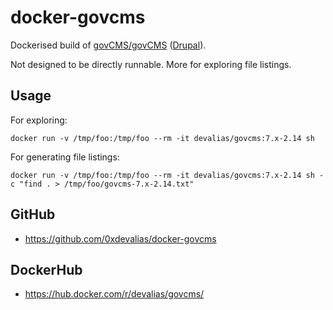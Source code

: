 # docker-govcms

Dockerised build of [govCMS/govCMS](https://github.com/govCMS/govCMS) ([Drupal](https://www.drupal.org/project/govcms)).

Not designed to be directly runnable. More for exploring file listings.

## Usage

For exploring:

```
docker run -v /tmp/foo:/tmp/foo --rm -it devalias/govcms:7.x-2.14 sh
```

For generating file listings:

```
docker run -v /tmp/foo:/tmp/foo --rm -it devalias/govcms:7.x-2.14 sh -c "find . > /tmp/foo/govcms-7.x-2.14.txt"
```

## GitHub

* https://github.com/0xdevalias/docker-govcms

## DockerHub

* https://hub.docker.com/r/devalias/govcms/
